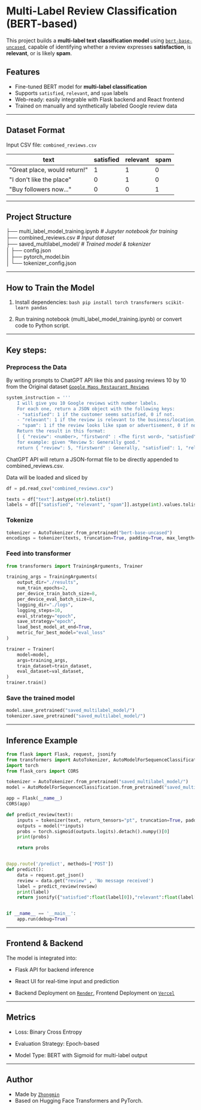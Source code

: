 # Multi-Label Review Classification (BERT-based)

This project builds a **multi-label text classification model** using [`bert-base-uncased`](https://huggingface.co/bert-base-uncased), capable of identifying whether a review expresses **satisfaction**, is **relevant**, or is likely **spam**.

## Features

- Fine-tuned BERT model for **multi-label classification**
- Supports `satisfied`, `relevant`, and `spam` labels
- Web-ready: easily integrable with Flask backend and React frontend
- Trained on manually and synthetically labeled Google review data

---

## Dataset Format

Input CSV file: `combined_reviews.csv`

| text                          | satisfied | relevant | spam |
|------------------------------|-----------|----------|------|
| "Great place, would return!" | 1         | 1        | 0    |
| "I don't like the place"     | 0         | 1        | 0    |
| "Buy followers now..."       | 0         | 0        | 1    |

---

## Project Structure

├── multi_label_model_training.ipynb  *# Jupyter notebook for training*   
├── combined_reviews.csv  *# Input dataset*  
├── saved_multilabel_model/  *# Trained model & tokenizer*  
│ ├── config.json  
│ ├── pytorch_model.bin  
│ └── tokenizer_config.json  



---

## How to Train the Model

1. Install dependencies: ```bash pip install torch transformers scikit-learn pandas   ```   
    
2. Run training notebook (multi_label_model_training.ipynb) or convert code to Python script.

---

## Key steps:

### Preprocess the Data
By writing prompts to ChatGPT API like this and passing reviews 10 by 10 from the Original dataset [`Google Maps Restaurant Reviews`](https://www.kaggle.com/datasets/denizbilginn/google-maps-restaurant-reviews)

```python
system_instruction = '''
    I will give you 10 Google reviews with number labels. 
    For each one, return a JSON object with the following keys: 
    - "satisfied": 1 if the customer seems satisfied, 0 if not.
    - "relevant": 1 if the review is relevant to the business/location, 0 if not.
    - "spam": 1 if the review looks like spam or advertisement, 0 if not.
    Return the result in this format: 
    [ { "review": <number>, "firstword" : <The first word>, "satisfied": 1, "relevant": 1, "spam": 0 }, ... ]
    for example: given "Review 5: Generally good."
    return { "review": 5, "firstword" : Generally, "satisfied": 1, "relevant": 1, "spam": 0 }'''
```
ChatGPT API will return a JSON-format file to be directly appended to combined_reviews.csv.
    
   
   
Data will be loaded and sliced by
```python
df = pd.read_csv("combined_reviews.csv")

texts = df["text"].astype(str).tolist()
labels = df[["satisfied", "relevant", "spam"]].astype(int).values.tolist()
```

###  Tokenize
```python
tokenizer = AutoTokenizer.from_pretrained("bert-base-uncased")
encodings = tokenizer(texts, truncation=True, padding=True, max_length=512)
```

### Feed into transformer
```python
from transformers import TrainingArguments, Trainer

training_args = TrainingArguments(
    output_dir="./results",
    num_train_epochs=2,
    per_device_train_batch_size=8,
    per_device_eval_batch_size=8,
    logging_dir="./logs",
    logging_steps=10,
    eval_strategy="epoch",
    save_strategy="epoch",
    load_best_model_at_end=True,
    metric_for_best_model="eval_loss"
)

trainer = Trainer(
    model=model,
    args=training_args,
    train_dataset=train_dataset,
    eval_dataset=val_dataset,
)
trainer.train()
```


###  Save the trained model
```python
model.save_pretrained("saved_multilabel_model/")
tokenizer.save_pretrained("saved_multilabel_model/")
```

---

## Inference Example

```python
from flask import Flask, request, jsonify
from transformers import AutoTokenizer, AutoModelForSequenceClassification
import torch
from flask_cors import CORS

tokenizer = AutoTokenizer.from_pretrained("saved_multilabel_model/")
model = AutoModelForSequenceClassification.from_pretrained("saved_multilabel_model/")

app = Flask(__name__)
CORS(app)

def predict_review(text):
    inputs = tokenizer(text, return_tensors="pt", truncation=True, padding=True, max_length=512)
    outputs = model(**inputs)
    probs = torch.sigmoid(outputs.logits).detach().numpy()[0]
    print(probs)

    return probs


@app.route('/predict', methods=['POST'])
def predict():
    data = request.get_json()
    review = data.get("review" , 'No message received')
    label = predict_review(review)
    print(label)
    return jsonify({"satisfied":float(label[0]),"relevant":float(label[1]),"spam":float(label[2])})


if __name__ == '__main__':
    app.run(debug=True)
```

---

## Frontend & Backend

The model is integrated into:

- Flask API for backend inference

- React UI for real-time input and prediction

- Backend Deployment on [`Render`](https://google-review-filter-1.onrender.com), Frontend Deployment on [`Vercel`](https://google-review-filter.vercel.app/)

---

## Metrics
- Loss: Binary Cross Entropy

- Evaluation Strategy: Epoch-based

- Model Type: BERT with Sigmoid for multi-label output

---

## Author

- Made by [`Zhongmin`](https://github.com/fated-dd)
- Based on Hugging Face Transformers and PyTorch.